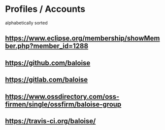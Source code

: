 # Profiles / Accounts

alphabetically sorted

## https://www.eclipse.org/membership/showMember.php?member_id=1288
## https://github.com/baloise
## https://gitlab.com/baloise
## https://www.ossdirectory.com/oss-firmen/single/ossfirm/baloise-group
## https://travis-ci.org/baloise/
